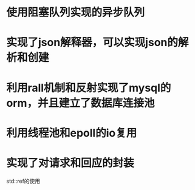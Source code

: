 # 使用阻塞队列实现的异步队列
# 实现了json解释器，可以实现json的解析和创建
# 利用rall机制和反射实现了mysql的orm，并且建立了数据库连接池
# 利用线程池和epoll的io复用
# 实现了对请求和回应的封装

std::ref的使用